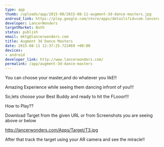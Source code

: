 ```yaml
--- 
type: app
thumb: /uploads/app/2015-08/2015-08-11-augment-3d-dance-masters.jpg
android_link: https://play.google.com/store/apps/details?id=com.lancerwonders.danceMasters
developer: LancerWonders
targetMarket: Both
status: publish
email: mktg@lancerwonders.com
title: Augment 3d Dance Masters
date: 2015-08-11 12:37:25.722469 +00:00
devices: 
- android
developer_link: http://www.lancerwonders.com/
permalink: /app/augment-3d-dance-masters
---
```


You can choose your master,and do whatever you likE!!

Amazing Experience while seeing them dancing infront of you!!!

So,lets choose your Best Buddy and ready to hit the FLooor!!!

How to Play??

Download Target from the given URL or from Screenshots you are seeing above or below

http://lancerwonders.com/Apps/Target/T3.jpg

After that track the target using your AR camera and see the miracle!!
